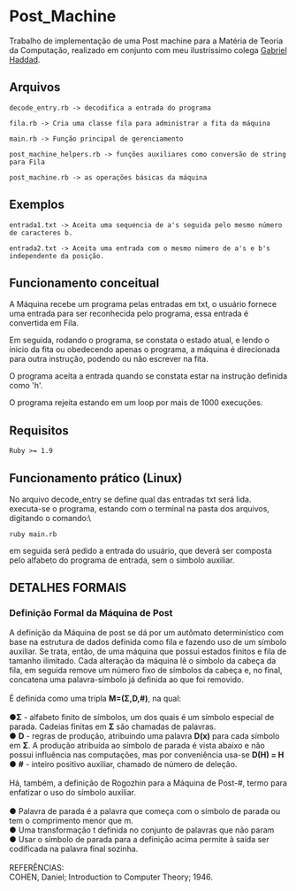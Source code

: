 # Post_Machine
Trabalho de implementação de uma Post machine para a Matéria de Teoria da Computação, realizado em conjunto com meu ilustríssimo colega [Gabriel Haddad](https://github.com/GHVieira).

## Arquivos
    decode_entry.rb -> decodifica a entrada do programa

    fila.rb -> Cria uma classe fila para administrar a fita da máquina

    main.rb -> Função principal de gerenciamento

    post_machine_helpers.rb -> funções auxiliares como conversão de string para Fila

    post_machine.rb -> as operações básicas da máquina

## Exemplos
    entrada1.txt -> Aceita uma sequencia de a's seguida pelo mesmo número de caracteres b.

    entrada2.txt -> Aceita uma entrada com o mesmo número de a's e b's independente da posição.

## Funcionamento conceitual

A Máquina recebe um programa pelas entradas em txt, o usuário fornece uma entrada para ser reconhecida pelo programa, essa entrada é convertida em Fila.

Em seguida, rodando o programa, se constata o estado atual, e lendo o inicio da fita ou obedecendo apenas o programa, a máquina é direcionada para outra instrução, podendo ou não escrever na fita.

O programa aceita a entrada quando se constata estar na instrução definida como 'h'.

O programa rejeita estando em um loop por mais de 1000 execuções.

## Requisitos

    Ruby >= 1.9

## Funcionamento prático (Linux)

No arquivo decode_entry se define qual das entradas txt será lida.\
executa-se o programa, estando com o terminal na pasta dos arquivos, digitando o comando:\

    ruby main.rb

em seguida será pedido a entrada do usuário, que deverá ser composta pelo alfabeto do programa de entrada, sem o simbolo auxiliar.


## DETALHES FORMAIS

### Definição Formal da Máquina de Post

A definição da Máquina de post se dá por um autômato determinístico com base na
estrutura de dados definida como fila e fazendo uso de um símbolo auxiliar. Se trata, então,
de uma máquina que possui estados finitos e fila de tamanho ilimitado. Cada alteração da
máquina lê o símbolo da cabeça da fila, em seguida remove um número fixo de símbolos da
cabeça e, no final, concatena uma palavra-símbolo já definida ao que foi removido.\
\
É definida como uma tripla **M=(Σ,D,#)**, na qual:\
\
    ●**Σ** - alfabeto finito de símbolos, um dos quais é um símbolo especial de parada. 
Cadeias finitas em **Σ** são chamadas de palavras.\
● **D** - regras de produção, atribuindo uma palavra **D(x)** para cada símbolo em **Σ**. A
produção atribuída ao símbolo de parada é vista abaixo e não possui influência nas
computações, mas por conveniência usa-se **D(H) = H**\
● **#** - inteiro positivo auxiliar, chamado de número de deleção.\
\
Há, também, a definição de Rogozhin para a Máquina de Post-#, termo para enfatizar o uso
do símbolo auxiliar.\
\
● Palavra de parada é a palavra que começa com o símbolo de parada ou tem o
comprimento menor que m.\
● Uma transformação t definida no conjunto de palavras que não param\
● Usar o símbolo de parada para a definição acima permite à saída ser codificada na
palavra final sozinha.\
\
REFERÊNCIAS:\
COHEN, Daniel; Introduction to Computer Theory; 1946.

